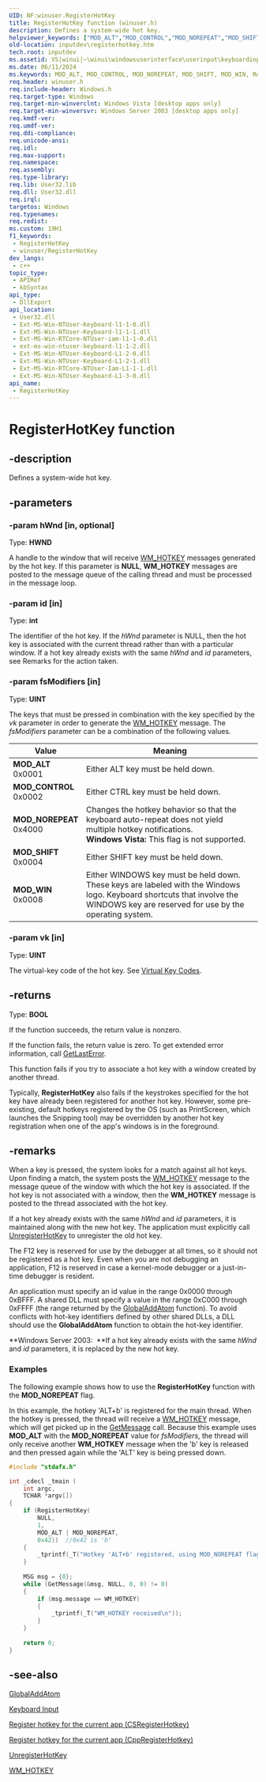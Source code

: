 ```yaml
---
UID: NF:winuser.RegisterHotKey
title: RegisterHotKey function (winuser.h)
description: Defines a system-wide hot key.
helpviewer_keywords: ["MOD_ALT","MOD_CONTROL","MOD_NOREPEAT","MOD_SHIFT","MOD_WIN","RegisterHotKey","RegisterHotKey function [Keyboard and Mouse Input]","_win32_RegisterHotKey","_win32_registerhotkey_cpp","inputdev.registerhotkey","winui._win32_registerhotkey","winuser/RegisterHotKey"]
old-location: inputdev\registerhotkey.htm
tech.root: inputdev
ms.assetid: VS|winui|~\winui\windowsuserinterface\userinput\keyboardinput\keyboardinputreference\keyboardinputfunctions\registerhotkey.htm
ms.date: 06/11/2024
ms.keywords: MOD_ALT, MOD_CONTROL, MOD_NOREPEAT, MOD_SHIFT, MOD_WIN, RegisterHotKey, RegisterHotKey function [Keyboard and Mouse Input], _win32_RegisterHotKey, _win32_registerhotkey_cpp, inputdev.registerhotkey, winui._win32_registerhotkey, winuser/RegisterHotKey
req.header: winuser.h
req.include-header: Windows.h
req.target-type: Windows
req.target-min-winverclnt: Windows Vista [desktop apps only]
req.target-min-winversvr: Windows Server 2003 [desktop apps only]
req.kmdf-ver: 
req.umdf-ver: 
req.ddi-compliance: 
req.unicode-ansi: 
req.idl: 
req.max-support: 
req.namespace: 
req.assembly: 
req.type-library: 
req.lib: User32.lib
req.dll: User32.dll
req.irql: 
targetos: Windows
req.typenames: 
req.redist: 
ms.custom: 19H1
f1_keywords:
 - RegisterHotKey
 - winuser/RegisterHotKey
dev_langs:
 - c++
topic_type:
 - APIRef
 - kbSyntax
api_type:
 - DllExport
api_location:
 - User32.dll
 - Ext-MS-Win-NTUser-Keyboard-l1-1-0.dll
 - Ext-MS-Win-NTUser-Keyboard-l1-1-1.dll
 - Ext-MS-Win-RTCore-NTUser-iam-l1-1-0.dll
 - ext-ms-win-ntuser-keyboard-l1-1-2.dll
 - Ext-MS-Win-NTUser-Keyboard-L1-2-0.dll
 - Ext-MS-Win-NTUser-Keyboard-L1-2-1.dll
 - Ext-MS-Win-RTCore-NTUser-Iam-L1-1-1.dll
 - Ext-MS-Win-NTUser-Keyboard-L1-3-0.dll
api_name:
 - RegisterHotKey
---
```


# RegisterHotKey function

## -description

Defines a system-wide hot key.

## -parameters

### -param hWnd [in, optional]

Type: **HWND**

A handle to the window that will receive <a href="/windows/desktop/inputdev/wm-hotkey">WM_HOTKEY</a> messages generated by the hot key. If this parameter is **NULL**, **WM_HOTKEY** messages are posted to the message queue of the calling thread and must be processed in the message loop.

### -param id [in]

Type: **int**

The identifier of the hot key.  If the *hWnd* parameter is NULL, then the hot key is associated with the current thread rather than with a particular window. If a hot key already exists with the same *hWnd* and *id* parameters, see Remarks for the action taken.

### -param fsModifiers [in]

Type: **UINT**

The keys that must be pressed in combination with the key specified by the *vk* parameter in order to generate the <a href="/windows/desktop/inputdev/wm-hotkey">WM_HOTKEY</a> message. The *fsModifiers* parameter can be a combination of the following values.

| **Value** | **Meaning** |
| --------- | ----------- |
| **MOD_ALT**<br>0x0001 | Either ALT key must be held down. |
| **MOD_CONTROL**<br>0x0002 | Either CTRL key must be held down. |
| **MOD_NOREPEAT**<br>0x4000 | Changes the hotkey behavior so that the keyboard auto-repeat does not yield multiple hotkey notifications.<br>**Windows Vista:** This flag is not supported. |
| **MOD_SHIFT**<br>0x0004 | Either SHIFT key must be held down. |
| **MOD_WIN**<br>0x0008 | Either WINDOWS key must be held down. These keys are labeled with the Windows logo. Keyboard shortcuts that involve the WINDOWS key are reserved for use by the operating system. |

### -param vk [in]

Type: **UINT**

The virtual-key code of the hot key. See <a href="/windows/desktop/inputdev/virtual-key-codes">Virtual Key Codes</a>.

## -returns

Type: **BOOL**

If the function succeeds, the return value is nonzero.

If the function fails, the return value is zero. To get extended error information, call <a href="/windows/desktop/api/errhandlingapi/nf-errhandlingapi-getlasterror">GetLastError</a>.

This function fails if you try to associate a hot key with a window created by another thread.

Typically, **RegisterHotKey** also fails if the keystrokes specified for the hot key have already been registered for another hot key. However, some pre-existing, default hotkeys registered by the OS (such as PrintScreen, which launches the Snipping tool) may be overridden by another hot key registration when one of the app's windows is in the foreground.

## -remarks

When a key is pressed, the system looks for a match against all hot keys. Upon finding a match, the system posts the <a href="/windows/desktop/inputdev/wm-hotkey">WM_HOTKEY</a> message to the message queue of the window with which the hot key is associated. If the hot key is not associated with a window, then the **WM_HOTKEY** message is posted to the thread associated with the hot key.

If a hot key already exists with the same *hWnd* and *id* parameters, it is maintained along with the new hot key.  The application must explicitly call <a href="/windows/desktop/api/winuser/nf-winuser-unregisterhotkey">UnregisterHotKey</a> to unregister the old hot key.

The F12 key is reserved for use by the debugger at all times, so it should not be registered as a hot key. Even when you are not debugging an application, F12 is reserved in case a kernel-mode debugger or a just-in-time debugger is resident.

An application must specify an id value in the range 0x0000 through 0xBFFF. A shared DLL must specify a value in the range 0xC000 through 0xFFFF (the range returned by the <a href="/windows/desktop/api/winbase/nf-winbase-globaladdatoma">GlobalAddAtom</a> function). To avoid conflicts with hot-key identifiers defined by other shared DLLs, a DLL should use the **GlobalAddAtom** function to obtain the hot-key identifier.

**Windows Server 2003:  **If a hot key already exists with the same *hWnd* and *id* parameters, it is replaced by the new hot key.

### Examples

The following example shows how to use the **RegisterHotKey** function with the **MOD_NOREPEAT** flag.

In this example, the hotkey 'ALT+b' is registered for the main thread. When the hotkey is pressed, the thread will receive a <a href="/windows/desktop/inputdev/wm-hotkey">WM_HOTKEY</a> message, which will get picked up in the <a href="/windows/desktop/api/winuser/nf-winuser-getmessage">GetMessage</a> call. Because this example uses **MOD_ALT** with the **MOD_NOREPEAT** value for *fsModifiers*, the thread will only receive another **WM_HOTKEY** message when the 'b' key is released and then pressed again while the 'ALT' key is being pressed down.

```cpp
#include "stdafx.h"

int _cdecl _tmain (
    int argc, 
    TCHAR *argv[])
{           
    if (RegisterHotKey(
        NULL,
        1,
        MOD_ALT | MOD_NOREPEAT,
        0x42))  //0x42 is 'b'
    {
        _tprintf(_T("Hotkey 'ALT+b' registered, using MOD_NOREPEAT flag\n"));
    }
 
    MSG msg = {0};
    while (GetMessage(&msg, NULL, 0, 0) != 0)
    {
        if (msg.message == WM_HOTKEY)
        {
            _tprintf(_T("WM_HOTKEY received\n"));            
        }
    } 
 
    return 0;
}
```

## -see-also

<a href="/windows/desktop/api/winbase/nf-winbase-globaladdatoma">GlobalAddAtom</a>



<a href="/windows/desktop/inputdev/keyboard-input">Keyboard Input</a>



<a href="https://github.com/microsoftarchive/msdn-code-gallery-microsoft/tree/21cb9b6bc0da3b234c5854ecac449cb3bd261f29/OneCodeTeam/Register%20hotkey%20for%20the%20current%20app%20(CSRegisterHotkey)">Register hotkey for the current app (CSRegisterHotkey)</a>



<a href="https://github.com/microsoftarchive/msdn-code-gallery-microsoft/tree/21cb9b6bc0da3b234c5854ecac449cb3bd261f29/OneCodeTeam/Register%20hotkey%20for%20the%20current%20app%20(CppRegisterHotkey)">Register hotkey for the current app (CppRegisterHotkey)</a>




<a href="/windows/desktop/api/winuser/nf-winuser-unregisterhotkey">UnregisterHotKey</a>



<a href="/windows/desktop/inputdev/wm-hotkey">WM_HOTKEY</a>